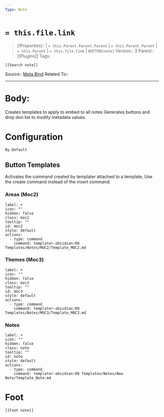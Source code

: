 ```yaml
---
Type: Note
---
```

# `= this.file.link`
>[!Properties]- |  `= this.Parent.Parent.Parent` | `= this.Parent.Parent` | `= this.Parent` | `= this.file.link` | `BUTTON[note]` 
>Version:: 3
>Parent:: [[Plugins]]
>Tags:
```meta-bind-embed
[[Search note]]
```
Source:: [Meta Bind](obsidian://show-plugin?id=obsidian-meta-bind-plugin)
Related To::
***
# Body:
Creates templates to apply to embed to all notes
Generates buttons and drop don list to modify metadata values.

# Configuration
`By Default`

## Button Templates
Activates the command created by templater attached to a template, 
Use the create command instead of the insert command.
### Areas (Moc2)
```
label: +
icon: ""
hidden: false
class: moc2
tooltip: ""
id: moc2
style: default
actions:
  - type: command
    command: templater-obsidian:09 Templates/Notes/MOC2/Template_MOC2.md

```
### Themes (Moc3)
```
label: +
icon: ""
hidden: false
class: moc3
tooltip: ""
id: moc3
style: default
actions:
  - type: command
    command: templater-obsidian:09 Templates/Notes/MOC3/Template_MOC3.md

```
### Notes
```
label: +
icon: ""
hidden: false
class: note
tooltip: ""
id: note
style: default
actions:
  - type: command
    command: templater-obsidian:09 Templates/Notes/New Note/Template_Note.md

```


# Foot
```meta-bind-embed
[[Foot note]]
``` 